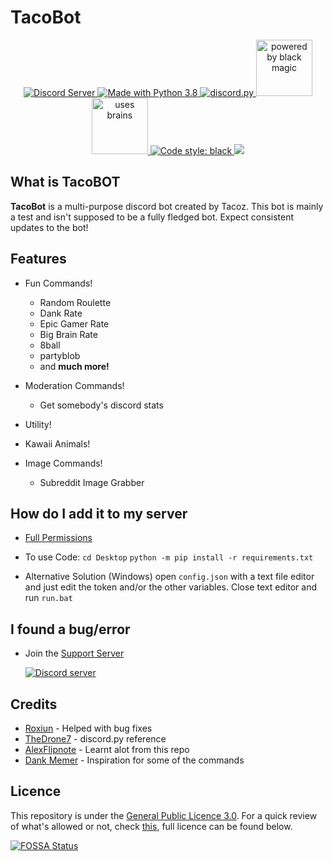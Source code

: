 # TacoBot

<p align="center">
  <a href="https://discord.gg/rUwx8gk">
    <img src="https://discordapp.com/api/guilds/663002132793917480/widget.png?style=shield" alt="Discord Server">
  </a>
  <a href="https://www.python.org/downloads/">
    <img src="https://img.shields.io/badge/Made%20With-Python%203.8-blue.svg?style=for-the-badge" alt="Made with Python 3.8">
  </a>
  <a href="https://github.com/Rapptz/discord.py/">
      <img src="https://img.shields.io/badge/discord-py-blue.svg" alt="discord.py">
  </a>
  <a href="https://forthebadge.com/">
      <img src="https://forthebadge.com/images/badges/powered-by-black-magic.svg" alt="powered by black magic" width=90px>
  </a>
  <a href="https://forthebadge.com/">
      <img src="https://forthebadge.com/images/badges/uses-brain.svg" alt="uses brains" width=90px>
  </a>
  <a href="https://github.com/psf/black"><img alt="Code style: black" src="https://img.shields.io/badge/code%20style-black-000000.svg">
  </a>
  <a href="https://app.fossa.com/projects/git%2Bgithub.com%2FNotTacoz%2FTacoBot?ref=badge_shield" alt="FOSSA Status"><img src="https://app.fossa.com/api/projects/git%2Bgithub.com%2FNotTacoz%2FTacoBot.svg?type=shield"/></a>
  
</p>


## What is TacoBOT

**TacoBot** is a multi-purpose discord bot created by Tacoz. This bot is mainly a test and isn't supposed to be a fully fledged bot. Expect consistent updates to the bot!

## Features

- Fun Commands!

  - Random Roulette
  - Dank Rate
  - Epic Gamer Rate
  - Big Brain Rate
  - 8ball
  - partyblob
  - and **much more!**

- Moderation Commands!

  - Get somebody's discord stats

- Utility!
- Kawaii Animals!
- Image Commands!

  - Subreddit Image Grabber

## How do I add it to my server

- [Full Permissions](https://discord.com/oauth2/authorize?client_id=652111582662361100&scope=bot&permissions=8)
- To use Code: `cd Desktop` `python -m pip install -r requirements.txt`

- Alternative Solution (Windows) open `config.json` with a text file editor and just edit the token and/or the other variables. Close text editor and run `run.bat`

## I found a bug/error

- Join the [Support Server](https://discord.io/Tacoz)

  [![Discord server](https://discordapp.com/api/guilds/663002132793917480/embed.png?style=banner3)](https://discord.io/Tacoz)

## Credits

- [Roxiun](https://github.com/Roxiun/) - Helped with bug fixes
- [TheDrone7](https://repl.it/talk/learn/) - discord.py reference
- [AlexFlipnote](https://github.com/AlexFlipnote/discord_bot.py) - Learnt alot from this repo
- [Dank Memer](https://dankmemer.lol/commands) - Inspiration for some of the commands

## Licence

This repository is under the [General Public Licence 3.0](https://www.gnu.org/licenses/gpl-3.0.en.html). For a quick review of what's allowed or not, check [this](https://github.com/NotTacoz/TacoBotPrivate/blob/master/LICENSE), full licence can be found below.

[![FOSSA Status](https://app.fossa.com/api/projects/git%2Bgithub.com%2FNotTacoz%2FTacoBot.svg?type=large)](https://app.fossa.com/projects/git%2Bgithub.com%2FNotTacoz%2FTacoBot?ref=badge_large)
